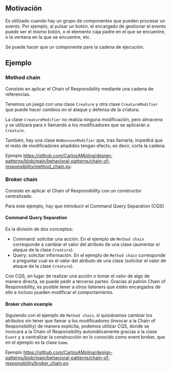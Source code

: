 ## Motivación

Es utilizado cuando hay un grupo de componentes que pueden procesar un evento. Por ejemplo, al pulsar un botón, el encargado de gestionar el evento puede ser el mismo botón, o el elemento caja padre en el que se encuentre, o la ventana en la que se encuentre, etc.

Se puede hacer que un componente pare la cadena de ejecución.

## Ejemplo

### Method chain

Consiste en aplicar el Chain of Responsibility mediante una cadena de referencias.

Tenemos un juego con una clase `Creature` y otra clase `CreatureModifier` que puede hacer cambios en el ataque y defensa de la criatura.

La clase `CreatureModifier` no realiza ninguna modificación, pero almacena y se utilizará para ir llamando a los modificadores que se aplicarán a `Creature`.

También, hay una clase `NoBonusesModifier` que, tras llamarla, impedirá que el resto de modificadores añadidos tengan efecto; es decir, corta la cadena.

Ejemplo <https://github.com/CarlosAMolina/design-patterns/blob/main/behavioral-patterns/chain-of-responsibility/method_chain.py>.

### Broker chain

Consiste en aplicar el Chain of Responsibility con un constructor centralizado.

Para este ejemplo, hay que introducir el Command Query Separation (CQS)

#### Command Query Separation

Es la división de dos conceptos:

- Command: solicitar una acción. En el ejemplo de `Method chain` corresponde a cambiar el valor del atributo de una clase (aumentar el ataque de la clase `Creature`).
- Query: solicitar información. En el ejemplo de `Method chain` corresponde a preguntar cual es el valor del atributo de una clase (solicitar el valor de ataque de la clase `Creature`).

Con CQS, en lugar de realizar una acción o tomar el valor de algo de manera directa, se puede pedir a terceras partes. Gracias al patrón Chain of Responsibility, es posible tener a otros listeners que estén encargados de ello e incluso pueden modificar el comportamiento.

#### Broker chain example

Siguiendo con el ejemplo de `Method chain`, si quisiéramos cambiar los atributos sin tener que llamar a los modificadores (invocar a la Chain of Responsibility) de manera explícita, podemos utilizar CQS, donde se invocará a la Chain of Responsibility automáticamente gracias a la clase `Event` y a centralizar la construcción en lo conocido como event broker, que en el ejemplo es la clase `Game`.

Ejemplo <https://github.com/CarlosAMolina/design-patterns/blob/main/behavioral-patterns/chain-of-responsibility/broker_chain.py>.
